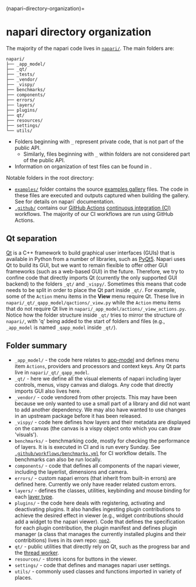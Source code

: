 (napari-directory-organization)=

# napari directory organization

The majority of the napari code lives in
[`napari/`](https://github.com/napari/napari/tree/main/napari). The main
folders are:

```
napari/
├── _app_model/
├── _qt/
├── _tests/
├── _vendor/
├── _vispy/
├── benchmarks/
├── components/
├── errors/
├── layers/
├── plugins/
├── qt/
├── resources/
├── settings/
└── utils/
```

* Folders beginning with `_` represent private code, that is not part of the public
  API.
  * Similarly, files beginning with `_` within folders are not considered part
    of the public API.
* Information on organization of test files can be found in [](test-organization).

Notable folders in the root directory:

* [`examples/`](https://github.com/napari/napari/tree/main/examples) folder
  contains the source [examples gallery](https://napari.org/gallery) files.
  The code in these files are executed and outputs captured when building the gallery.
  See [](contributing-docs) for details on napari` documentation.
* [`.github/`](https://github.com/napari/napari/tree/main/.github) contains
  our [GitHub Actions](https://docs.github.com/en/actions)
  [continuous integration (CI)](https://en.wikipedia.org/wiki/Continuous_integration)
  workflows. The majority of our CI workflows are run using GitHub Actions.

## Qt separation

[Qt](https://doc.qt.io/) is a C++ framework to build graphical user interfaces (GUIs)
that is available in Python from a number of libraries, such as
[PyQt5](https://www.riverbankcomputing.com/static/Docs/PyQt5/).
Napari uses Qt to build its GUI, but we want to remain flexible to offer other GUI
frameworks (such as a web-based GUI) in the future. Therefore,
we try to confine code that directly imports Qt (currently the only supported GUI
backend) to the folders `_qt/` and `_vispy/`. Sometimes this means that
code needs to be split in order to place the Qt part inside `_qt/`. For example,
some of the `Action` menu items in the **View** menu require Qt. These live in
`napari/_qt/_qapp_model/qactions/_view.py` while the `Action` menu items that
do not require Qt live in `napari/_app_model/actions/_view_actions.py`.
Notice how the folder structure inside `_qt/` tries to mirror the structure of
`napari/`, with 'q' being added to the start of folders and files (e.g., `_app_model`
is named `_qapp_model` inside `_qt/`).

## Folder summary

* `_app_model/` - the code here relates to [app-model](app-model) and defines
  menu item `Actions`, providers and processors and context keys. Any Qt parts
  live in `napari/_qt/_qapp_model`.
* `_qt/` - here we define all the visual elements of napari including layer controls,
  menus, vispy canvas and dialogs. Any code that directly imports GUI also lives here.
* `_vendor/` - code vendored from other projects. This may have been because we only
  wanted to use a small part of a library and did not want to add another dependency.
  We may also have wanted to use changes in an upstream package before it has
  been released.
* `_vispy/` - code here defines how layers and their metadata are displayed on the
  canvas (the canvas is a vispy object onto which you can draw 'visuals').
* `benchmarks/` - benchmarking code, mostly for checking the performance of layers.
  It is is executed in CI and is run every Sunday. See
  [`.github/workflows/benchmarks.yml`](https://github.com/napari/napari/tree/main/.github/workflows/benchmarks.yml)
  for CI workflow details. The benchmarks can also be run locally.
* `components/` - code that defines all components of the napari viewer, including the
  layerlist, dimensions and camera.
* `errors/` - custom napari errors (that inherit from built-in errors) are defined
  here. Currently we only have reader related custom errors.
* `layers/` - defines the classes, utilities, keybinding and mouse binding for
  each [layer type](using-layers).
* `plugins/` - the code here deals with registering, activating and deactivating
  plugins. It also handles ingesting plugin contributions to achieve the desired
  effect in viewer (e.g., widget contributions should add a widget to the napari
  viewer).
  Code that defines the specification for each plugin contribution, the plugin
  manifest and defines plugin manager (a class that manages the currently installed
  plugins and their contribitions) lives in its own repo:
  [`npe2`](https://github.com/napari/npe2).
* `qt/` - public utilities that directly rely on Qt, such as the progress bar
  and the [thread worker](multithreading-in-napari).
* `resources/` - stores icons for buttons in the viewer.
* `settings/` - code that defines and manages napari user settings.
* `utils/` - commonly used classes and functions imported in variety of places.
